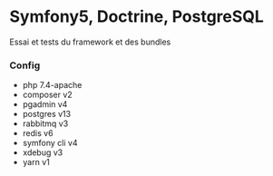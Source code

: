 # Symfony5, Doctrine, PostgreSQL
Essai et tests du framework et des bundles

### Config
- php 7.4-apache
- composer v2
- pgadmin v4
- postgres v13
- rabbitmq v3
- redis v6
- symfony cli v4
- xdebug v3
- yarn v1